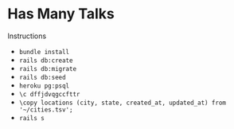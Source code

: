# Has Many Talks

Instructions

* `bundle install`
* `rails db:create`
* `rails db:migrate`
* `rails db:seed`
* `heroku pg:psql`
* `\c dffjdvqgccfttr`
* `\copy locations (city, state, created_at, updated_at) from '~/cities.tsv';`
* `rails s`
